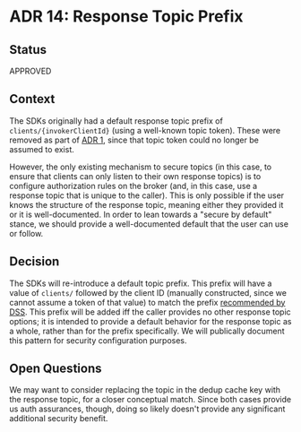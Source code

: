 # ADR 14: Response Topic Prefix

## Status

APPROVED

## Context

The SDKs originally had a default response topic prefix of
`clients/{invokerClientId}` (using a well-known topic token). These were removed
as part of [ADR 1][1], since that topic token could no longer be assumed to
exist.

However, the only existing mechanism to secure topics (in this case, to ensure
that clients can only listen to their own response topics) is to configure
authorization rules on the broker (and, in this case, use a response topic that
is unique to the caller). This is only possible if the user knows the structure
of the response topic, meaning either they provided it or it is well-documented.
In order to lean towards a "secure by default" stance, we should provide a
well-documented default that the user can use or follow.

## Decision

The SDKs will re-introduce a default topic prefix. This prefix will have a value
of `clients/` followed by the client ID (manually constructed, since we cannot
assume a token of that value) to match the prefix [recommended by DSS][2]. This
prefix will be added iff the caller provides no other response topic options; it
is intended to provide a default behavior for the response topic as a whole,
rather than for the prefix specifically. We will publically document this
pattern for security configuration purposes.

## Open Questions

We may want to consider replacing the topic in the dedup cache key with the
response topic, for a closer conceptual match. Since both cases provide us auth
assurances, though, doing so likely doesn't provide any significant additional
security benefit.

[1]: ./0001-generalized-topic-tokens.md
[2]:
    https://learn.microsoft.com/en-us/azure/iot-operations/create-edge-apps/concept-about-state-store-protocol#state-store-system-topic-qos-and-required-mqtt5-properties
